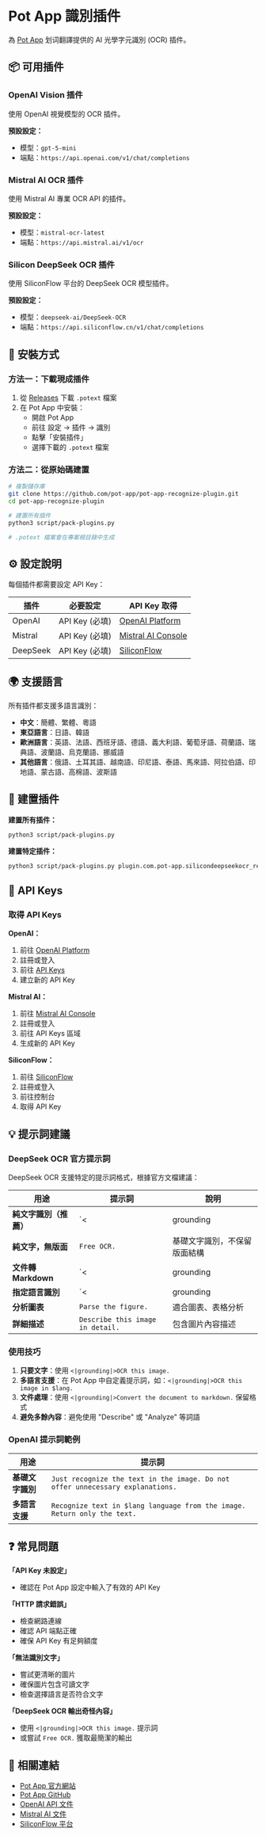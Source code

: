 # Pot App 識別插件

為 [Pot App](https://pot-app.com/) 划词翻譯提供的 AI 光學字元識別 (OCR) 插件。

## 📦 可用插件

### OpenAI Vision 插件

使用 OpenAI 視覺模型的 OCR 插件。

**預設設定：**
- 模型：`gpt-5-mini`
- 端點：`https://api.openai.com/v1/chat/completions`

### Mistral AI OCR 插件

使用 Mistral AI 專業 OCR API 的插件。

**預設設定：**
- 模型：`mistral-ocr-latest`
- 端點：`https://api.mistral.ai/v1/ocr`

### Silicon DeepSeek OCR 插件

使用 SiliconFlow 平台的 DeepSeek OCR 模型插件。

**預設設定：**
- 模型：`deepseek-ai/DeepSeek-OCR`
- 端點：`https://api.siliconflow.cn/v1/chat/completions`

## 🚀 安裝方式

### 方法一：下載現成插件

1. 從 [Releases](../../releases) 下載 `.potext` 檔案
2. 在 Pot App 中安裝：
   - 開啟 Pot App
   - 前往 設定 → 插件 → 識別
   - 點擊「安裝插件」
   - 選擇下載的 `.potext` 檔案

### 方法二：從原始碼建置

```bash
# 複製儲存庫
git clone https://github.com/pot-app/pot-app-recognize-plugin.git
cd pot-app-recognize-plugin

# 建置所有插件
python3 script/pack-plugins.py

# .potext 檔案會在專案根目錄中生成
```

## ⚙️ 設定說明

每個插件都需要設定 API Key：

| 插件 | 必要設定 | API Key 取得 |
|------|----------|-------------|
| OpenAI | API Key (必填) | [OpenAI Platform](https://platform.openai.com/) |
| Mistral | API Key (必填) | [Mistral AI Console](https://console.mistral.ai/) |
| DeepSeek | API Key (必填) | [SiliconFlow](https://siliconflow.cn/) |

## 🌍 支援語言

所有插件都支援多語言識別：

- **中文**：簡體、繁體、粵語
- **東亞語言**：日語、韓語
- **歐洲語言**：英語、法語、西班牙語、德語、義大利語、葡萄牙語、荷蘭語、瑞典語、波蘭語、烏克蘭語、挪威語
- **其他語言**：俄語、土耳其語、越南語、印尼語、泰語、馬來語、阿拉伯語、印地語、蒙古語、高棉語、波斯語

## 🔧 建置插件

**建置所有插件：**
```bash
python3 script/pack-plugins.py
```

**建置特定插件：**
```bash
python3 script/pack-plugins.py plugin.com.pot-app.silicondeepseekocr_recognize
```

## 📝 API Keys

### 取得 API Keys

**OpenAI：**
1. 前往 [OpenAI Platform](https://platform.openai.com/)
2. 註冊或登入
3. 前往 [API Keys](https://platform.openai.com/api-keys)
4. 建立新的 API Key

**Mistral AI：**
1. 前往 [Mistral AI Console](https://console.mistral.ai/)
2. 註冊或登入
3. 前往 API Keys 區域
4. 生成新的 API Key

**SiliconFlow：**
1. 前往 [SiliconFlow](https://siliconflow.cn/)
2. 註冊或登入
3. 前往控制台
4. 取得 API Key

## 💡 提示詞建議

### DeepSeek OCR 官方提示詞

DeepSeek OCR 支援特定的提示詞格式，根據官方文檔建議：

| 用途 | 提示詞 | 說明 |
|------|--------|------|
| **純文字識別（推薦）** | `<|grounding|>OCR this image.` | 只提取文字內容，最乾淨的輸出 |
| **純文字，無版面** | `Free OCR.` | 基礎文字識別，不保留版面結構 |
| **文件轉 Markdown** | `<|grounding|>Convert the document to markdown.` | 保留文件格式，轉為 Markdown |
| **指定語言識別** | `<|grounding|>OCR this image in Traditional Chinese.` | 指定輸出語言 |
| **分析圖表** | `Parse the figure.` | 適合圖表、表格分析 |
| **詳細描述** | `Describe this image in detail.` | 包含圖片內容描述 |

### 使用技巧

1. **只要文字**：使用 `<|grounding|>OCR this image.`
2. **多語言支援**：在 Pot App 中自定義提示詞，如：`<|grounding|>OCR this image in $lang.`
3. **文件處理**：使用 `<|grounding|>Convert the document to markdown.` 保留格式
4. **避免多餘內容**：避免使用 "Describe" 或 "Analyze" 等詞語

### OpenAI 提示詞範例

| 用途 | 提示詞 |
|------|--------|
| **基礎文字識別** | `Just recognize the text in the image. Do not offer unnecessary explanations.` |
| **多語言支援** | `Recognize text in $lang language from the image. Return only the text.` |

## ❓ 常見問題

**「API Key 未設定」**
- 確認在 Pot App 設定中輸入了有效的 API Key

**「HTTP 請求錯誤」**
- 檢查網路連線
- 確認 API 端點正確
- 確保 API Key 有足夠額度

**「無法識別文字」**
- 嘗試更清晰的圖片
- 確保圖片包含可讀文字
- 檢查選擇語言是否符合文字

**「DeepSeek OCR 輸出奇怪內容」**
- 使用 `<|grounding|>OCR this image.` 提示詞
- 或嘗試 `Free OCR.` 獲取最簡潔的輸出

## 🔗 相關連結

- [Pot App 官方網站](https://pot-app.com/)
- [Pot App GitHub](https://github.com/pot-app/pot-desktop)
- [OpenAI API 文件](https://platform.openai.com/docs/)
- [Mistral AI 文件](https://docs.mistral.ai/)
- [SiliconFlow 平台](https://siliconflow.cn/)